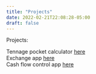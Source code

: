 ```yaml
---
title: "Projects"
date: 2022-02-21T22:08:28-05:00
draft: false
---
```


Projects:

Tennage pocket calculator [here](https://github.com/erckmartn/teenage-pocket-calculator)  
Exchange app [here](https://github.com/erckmartn/exchange-app)  
Cash flow control app [here](https://github.com/erckmartn/control-de-gastos)
